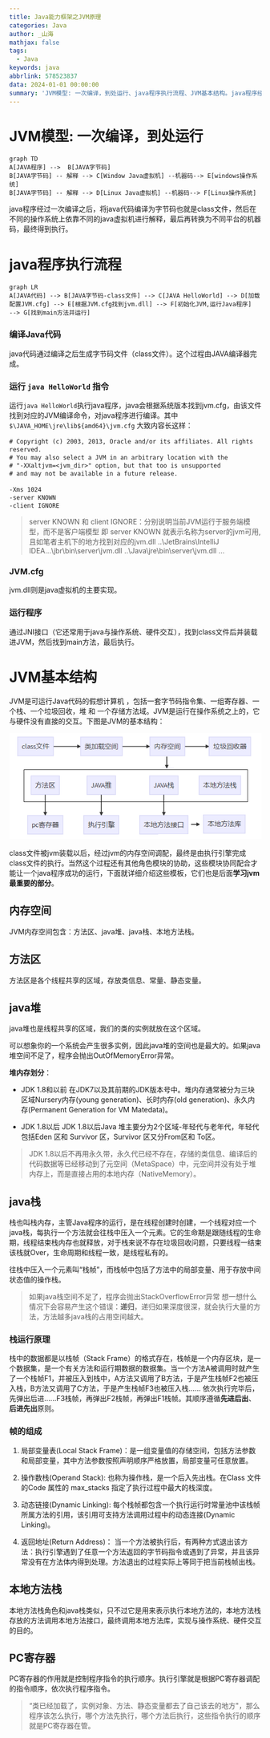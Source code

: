 ```yaml
---
title: Java能力框架之JVM原理
categories: Java
author: _山海
mathjax: false
tags:
  - Java
keywords: java
abbrlink: 578523837
data: 2024-01-01 00:00:00
summary: 'JVM模型: 一次编译，到处运行、java程序执行流程、JVM基本结构。java程序经过一次编译之后，将java代码编译为字节码也就是class文件，然后在不同的操作系统上依靠不同的java虚拟机进行解释，最后再转换为不同平台的机器码，最终得到执行。'
---
```


# JVM模型: 一次编译，到处运行

```mermaid
graph TD
A[JAVA程序] -->  B[JAVA字节码]
B[JAVA字节码] -- 解释 --> C[Window Java虚拟机] --机器码--> E[windows操作系统]
B[JAVA字节码] -- 解释 --> D[Linux Java虚拟机] --机器码--> F[Linux操作系统]
```

java程序经过一次编译之后，将java代码编译为字节码也就是class文件，然后在不同的操作系统上依靠不同的java虚拟机进行解释，最后再转换为不同平台的机器码，最终得到执行。



# java程序执行流程

```mermaid
graph LR
A[JAVA代码] --> B[JAVA字节码-class文件] --> C[JAVA HelloWorld] --> D[加载配置JVM.cfg] --> E[根据JVM.cfg找到jvm.dll] --> F[初始化JVM,运行Java程序]  --> G[找到main方法并运行]
```


### 编译Java代码

java代码通过编译之后生成字节码文件（class文件）。这个过程由JAVA编译器完成。



### 运行 `java HelloWorld` 指令

运行`java HelloWorld`执行java程序，java会根据系统版本找到jvm.cfg，由该文件找到对应的JVM编译命令，对java程序进行编译。其中`$\JAVA_HOME\jre\lib${amd64}\jvm.cfg` 大致内容长这样：

```shell
# Copyright (c) 2003, 2013, Oracle and/or its affiliates. All rights reserved. 
# You may also select a JVM in an arbitrary location with the 
# "-XXaltjvm=<jvm_dir>" option, but that too is unsupported 
# and may not be available in a future release. 

-Xms 1024
-server KNOWN
-client IGNORE
```

> server KNOWN 和 client IGNORE：分别说明当前JVM运行于服务端模型，而不是客户端模型 即 server KNOWN 就表示名称为server的jvm可用, 且如笔者主机下的地方找到对应的jvm.dll
>  ..\JetBrains\IntelliJ IDEA...\jbr\bin\server\jvm.dll
>  ..\Java\jre\bin\server\jvm.dll ...



### JVM.cfg

  jvm.dll则是java虚拟机的主要实现。



### 运行程序

通过JNI接口（它还常用于java与操作系统、硬件交互），找到class文件后并装载进JVM，然后找到main方法，最后执行。



# JVM基本结构

JVM是可运行Java代码的假想计算机 ，包括一套字节码指令集、一组寄存器、一个栈、一个垃圾回收，堆 和 一个存储方法域。JVM是运行在操作系统之上的，它与硬件没有直接的交互。下图是JVM的基本结构：

![image-20240101193802898](Java能力框架之JVM原理/image-20240101193802898.png)



class文件被jvm装载以后，经过jvm的内存空间调配，最终是由执行引擎完成class文件的执行。当然这个过程还有其他角色模块的协助，这些模块协同配合才能让一个java程序成功的运行，下面就详细介绍这些模板，它们也是后面**学习jvm最重要的部分**。



## 内存空间

JVM内存空间包含：方法区、java堆、java栈、本地方法栈。



## 方法区

方法区是各个线程共享的区域，存放类信息、常量、静态变量。



## java堆

java堆也是线程共享的区域，我们的类的实例就放在这个区域。

可以想象你的一个系统会产生很多实例，因此java堆的空间也是最大的。如果java堆空间不足了，程序会抛出OutOfMemoryError异常。

**堆内存划分**：

- JDK 1.8和以前
   在JDK7以及其前期的JDK版本号中。堆内存通常被分为三块区域Nursery内存(young generation)、长时内存(old generation)、永久内存(Permanent Generation for VM Matedata)。

- JDK 1.8以后
   JDK 1.8以后Java 堆主要分为2个区域-年轻代与老年代，年轻代包括Eden 区和 Survivor 区，Survivor 区又分From区和 To区。

>  JDK 1.8以后不再用永久带，永久代已经不存在，存储的类信息、编译后的代码数据等已经移动到了元空间（MetaSpace）中，元空间并没有处于堆内存上，而是直接占用的本地内存（NativeMemory）。



## java栈

栈也叫栈内存，主管Java程序的运行，是在线程创建时创建，一个线程对应一个java栈，每执行一个方法就会往栈中压入一个元素。它的生命期是跟随线程的生命期，线程结束栈内存也就释放，对于栈来说不存在垃圾回收问题，只要线程一结束该栈就Over，生命周期和线程一致，是线程私有的。

往栈中压入一个元素叫“栈帧”，而栈帧中包括了方法中的局部变量、用于存放中间状态值的操作栈。

> 如果java栈空间不足了，程序会抛出StackOverflowError异常
> 想一想什么情况下会容易产生这个错误：**递归**，递归如果深度很深，就会执行大量的方法，方法越多java栈的占用空间越大。



### 栈运行原理

栈中的数据都是以栈帧（Stack Frame）的格式存在，栈帧是一个内存区块，是一个数据集，是一个有关方法和运行期数据的数据集。当一个方法A被调用时就产生了一个栈帧F1，并被压入到栈中，A方法又调用了B方法，于是产生栈帧F2也被压入栈，B方法又调用了C方法，于是产生栈帧F3也被压入栈…… 依次执行完毕后，先弹出后进......F3栈帧，再弹出F2栈帧，再弹出F1栈帧。其顺序遵循**先进后出**、**后进先出**原则。



### 帧的组成

1. 局部变量表(Local Stack Frame)：是一组变量值的存储空间，包括方法参数和局部变量，其中方法参数按照声明顺序严格放置，局部变量可任意放置。

2. 操作数栈(Operand Stack):  也称为操作栈，是一个后入先出栈。在Class 文件的Code 属性的 max_stacks 指定了执行过程中最大的栈深度。
3. 动态链接(Dynamic Linking):  每个栈帧都包含一个执行运行时常量池中该栈帧所属方法的引用，该引用可支持方法调用过程中的动态连接(Dynamic Linking)。
4. 返回地址(Return Address)： 当一个方法被执行后，有两种方式退出该方法：执行引擎遇到了任意一个方法返回的字节码指令或遇到了异常，并且该异常没有在方法体内得到处理。方法退出的过程实际上等同于把当前栈帧出栈。



## 本地方法栈

本地方法栈角色和java栈类似，只不过它是用来表示执行本地方法的，本地方法栈存放的方法调用本地方法接口，最终调用本地方法库，实现与操作系统、硬件交互的目的。



## PC寄存器

PC寄存器的作用就是控制程序指令的执行顺序。执行引擎就是根据PC寄存器调配的指令顺序，依次执行程序指令。

> “类已经加载了，实例对象、方法、静态变量都去了自己该去的地方"，那么程序该怎么执行，哪个方法先执行，哪个方法后执行，这些指令执行的顺序就是PC寄存器在管。

















